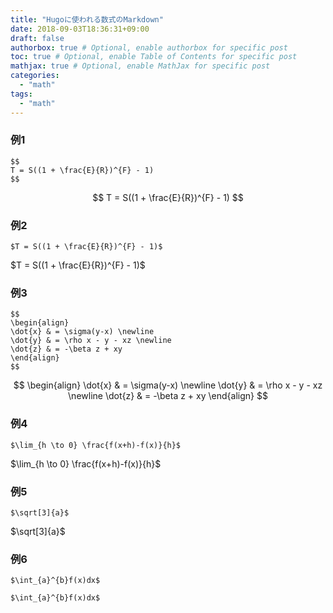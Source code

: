 ```yaml
---
title: "Hugoに使われる数式のMarkdown"
date: 2018-09-03T18:36:31+09:00
draft: false
authorbox: true # Optional, enable authorbox for specific post
toc: true # Optional, enable Table of Contents for specific post
mathjax: true # Optional, enable MathJax for specific post
categories:
  - "math"
tags:
  - "math"
---
```


### 例1
```
$$
T = S((1 + \frac{E}{R})^{F} - 1)
$$
```

$$
T = S((1 + \frac{E}{R})^{F} - 1)
$$


### 例2
```
$T = S((1 + \frac{E}{R})^{F} - 1)$

```

$T = S((1 + \frac{E}{R})^{F} - 1)$


### 例3

```
$$
\begin{align}
\dot{x} & = \sigma(y-x) \newline
\dot{y} & = \rho x - y - xz \newline
\dot{z} & = -\beta z + xy
\end{align}
$$
```

$$
\begin{align}
\dot{x} & = \sigma(y-x) \newline
\dot{y} & = \rho x - y - xz \newline
\dot{z} & = -\beta z + xy
\end{align}
$$

### 例4

```
$\lim_{h \to 0} \frac{f(x+h)-f(x)}{h}$
```

$\lim_{h \to 0} \frac{f(x+h)-f(x)}{h}$


### 例5

```
$\sqrt[3]{a}$
```
$\sqrt[3]{a}$


### 例6

```
$\int_{a}^{b}f(x)dx$
```

```
$\int_{a}^{b}f(x)dx$
